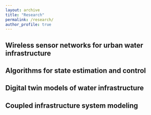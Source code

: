 ```yaml
---
layout: archive
title: "Research"
permalink: /research/
author_profile: true
---
```


## Wireless sensor networks for urban water infrastructure

## Algorithms for state estimation and control

## Digital twin models of water infrastructure

## Coupled infrastructure system modeling
